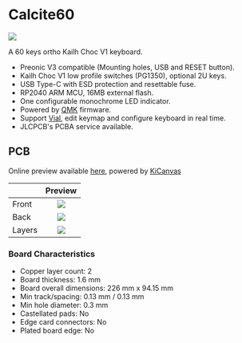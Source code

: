 # Calcite60

![](https://i.imgur.com/EM8KTTF.png)

A 60 keys ortho Kailh Choc V1 keyboard.

- Preonic V3 compatible (Mounting holes, USB and RESET button).
- Kailh Choc V1 low profile switches (PG1350), optional 2U keys.
- USB Type-C with ESD protection and resettable fuse.
- RP2040 ARM MCU, 16MB external flash.
- One configurable monochrome LED indicator.
- Powered by [QMK](https://github.com/qmk/qmk_firmware) firmware.
- Support [Vial](https://get.vial.today), edit keymap and configure keyboard in real time.
- JLCPCB's PCBA service available.

## PCB

Online preview available [here](https://kicanvas.org/?github=https%3A%2F%2Fgithub.com%2Fsiderakb%2Fcalcite%2Ftree%2Fmain%2FCalcite60%2Fpcb), powered by [KiCanvas](https://kicanvas.org/)

|        |               Preview                |
| ------ | :----------------------------------: |
| Front  | ![](https://i.imgur.com/AOvkrIk.png) |
| Back   | ![](https://i.imgur.com/M2StzmG.png) |
| Layers | ![](https://i.imgur.com/xJO9YGT.png) |

### Board Characteristics

- Copper layer count: 2
- Board thickness: 1.6 mm
- Board overall dimensions: 226 mm x 94.15 mm
- Min track/spacing: 0.13 mm / 0.13 mm
- Min hole diameter: 0.3 mm
- Castellated pads: No
- Edge card connectors: No
- Plated board edge: No

